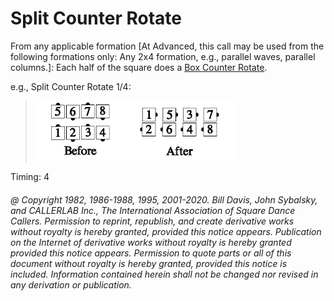 
# Split Counter Rotate

From any applicable formation [At Advanced, this call may be used from the
following formations only: Any 2x4 formation, e.g., parallel waves, parallel columns.]:
Each half of the square does a [Box Counter Rotate](box_counter_rotate.md).

e.g., Split Counter Rotate 1/4:

> 
> ![alt](split_counter_rotate_1a.png)![alt](split_counter_rotate_1b.png)
> 

Timing: 4

###### @ Copyright 1982, 1986-1988, 1995, 2001-2020. Bill Davis, John Sybalsky, and CALLERLAB Inc., The International Association of Square Dance Callers. Permission to reprint, republish, and create derivative works without royalty is hereby granted, provided this notice appears. Publication on the Internet of derivative works without royalty is hereby granted provided this notice appears. Permission to quote parts or all of this document without royalty is hereby granted, provided this notice is included. Information contained herein shall not be changed nor revised in any derivation or publication.
